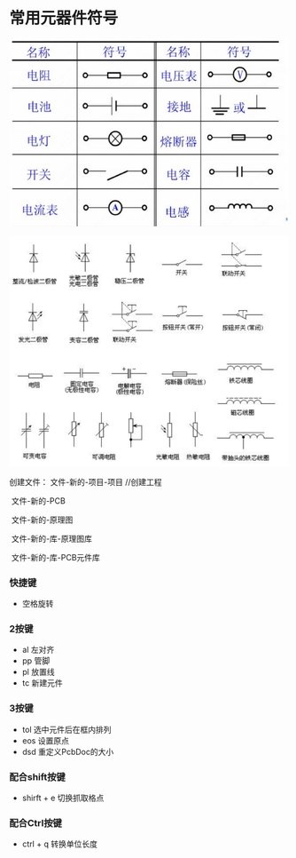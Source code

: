 # 常用元器件符号

![image-20230501233000639](..\picture\image-20230501233000639.png)

![image-20230501233356161](..\picture\image-20230501233356161.png)

创建文件：
			文件-新的-项目-项目		//创建工程

​			文件-新的-PCB

​			文件-新的-原理图

​			文件-新的-库-原理图库

​			文件-新的-库-PCB元件库



### 快捷键

+ 空格旋转

### 2按键

+ al		左对齐
+ pp		管脚
+ pl         放置线
+ tc		新建元件

### 3按键

+ tol  	  选中元件后在框内排列
+ eos		设置原点
+ dsd       重定义PcbDoc的大小

### 配合shift按键

+ shirft + e  切换抓取格点

### 配合Ctrl按键

+ ctrl + q   转换单位长度